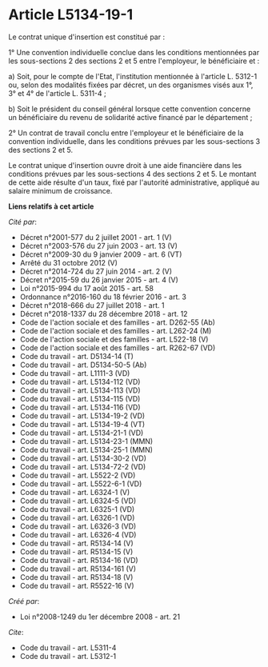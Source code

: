 # Article L5134-19-1

Le contrat unique d'insertion est constitué par : 

1° Une convention individuelle conclue dans les conditions mentionnées par les sous-sections 2 des sections 2 et 5 entre
l'employeur, le bénéficiaire et : 

a) Soit, pour le compte de l'Etat, l'institution mentionnée à l'article L. 5312-1 ou, selon des modalités fixées par décret,
un des organismes visés aux 1°, 3° et 4° de l'article L. 5311-4 ; 

b) Soit le président du conseil général lorsque cette convention concerne un bénéficiaire du revenu de solidarité active
financé par le département ; 

2° Un contrat de travail conclu entre l'employeur et le bénéficiaire de la convention individuelle, dans les conditions
prévues par les sous-sections 3 des sections 2 et 5. 

Le contrat unique d'insertion ouvre droit à une aide financière dans les conditions prévues par les sous-sections 4 des
sections 2 et 5. Le montant de cette aide résulte d'un taux, fixé par l'autorité administrative, appliqué au salaire minimum
de croissance.

**Liens relatifs à cet article**

_Cité par_:

  - Décret n°2001-577 du 2 juillet 2001 - art. 1 (V)
  - Décret n°2003-576 du 27 juin 2003 - art. 13 (V)
  - Décret n°2009-30 du 9 janvier 2009 - art. 6 (VT)
  - Arrêté du 31 octobre 2012 (V)
  - Décret n°2014-724 du 27 juin 2014 - art. 2 (V)
  - Décret n°2015-59 du 26 janvier 2015 - art. 4 (V)
  - Loi n°2015-994 du 17 août 2015 - art. 58
  - Ordonnance n°2016-160 du 18 février 2016 - art. 3
  - Décret n°2018-666 du 27 juillet 2018 - art. 1
  - Décret n°2018-1337 du 28 décembre 2018 - art. 12
  - Code de l'action sociale et des familles - art. D262-55 (Ab)
  - Code de l'action sociale et des familles - art. L262-24 (M)
  - Code de l'action sociale et des familles - art. L522-18 (V)
  - Code de l'action sociale et des familles - art. R262-67 (VD)
  - Code du travail - art. D5134-14 (T)
  - Code du travail - art. D5134-50-5 (Ab)
  - Code du travail - art. L1111-3 (VD)
  - Code du travail - art. L5134-112 (VD)
  - Code du travail - art. L5134-113 (VD)
  - Code du travail - art. L5134-115 (VD)
  - Code du travail - art. L5134-116 (VD)
  - Code du travail - art. L5134-19-2 (VD)
  - Code du travail - art. L5134-19-4 (VT)
  - Code du travail - art. L5134-21-1 (VD)
  - Code du travail - art. L5134-23-1 (MMN)
  - Code du travail - art. L5134-25-1 (MMN)
  - Code du travail - art. L5134-30-2 (VD)
  - Code du travail - art. L5134-72-2 (VD)
  - Code du travail - art. L5522-2 (VD)
  - Code du travail - art. L5522-6-1 (VD)
  - Code du travail - art. L6324-1 (V)
  - Code du travail - art. L6324-5 (VD)
  - Code du travail - art. L6325-1 (VD)
  - Code du travail - art. L6326-1 (VD)
  - Code du travail - art. L6326-3 (VD)
  - Code du travail - art. L6326-4 (VD)
  - Code du travail - art. R5134-14 (V)
  - Code du travail - art. R5134-15 (V)
  - Code du travail - art. R5134-16 (VD)
  - Code du travail - art. R5134-161 (V)
  - Code du travail - art. R5134-18 (V)
  - Code du travail - art. R5522-16 (V)

_Créé par_:

  - Loi n°2008-1249 du 1er décembre 2008 - art. 21

_Cite_:

  - Code du travail - art. L5311-4
  - Code du travail - art. L5312-1
